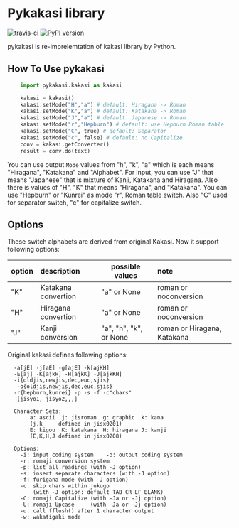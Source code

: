 Pykakasi library
==================

 [![travis-ci](https://secure.travis-ci.org/miurahr/pykakasi.png)](https://secure.travis-ci.org/miurahr/pykakasi)
 [![PyPI version](https://badge.fury.io/py/pykakasi.png)](http://badge.fury.io/py/Pykakasi)

pykakasi is re-imprelemtation of kakasi library by Python.

How To Use pykakasi
------------------

```python
    import pykakasi.kakasi as kakasi

    kakasi = kakasi()
    kakasi.setMode("H","a") # default: Hiragana -> Roman
    kakasi.setMode("K","a") # default: Katakana -> Roman
    kakasi.setMode("J","a") # default: Japanese -> Roman
    kakasi.setMode("r","Hepburn") # default: use Hepburn Roman table
    kakasi.setMode("C", true) # default: Separator
    kakasi.setMode("c", false) # default: no Capitalize
    conv = kakasi.getConverter()
    result = conv.do(text)
```

You can use output `Mode` values from "h", "k", "a" which is each means
"Hiragana", "Katakana" and "Alphabet".
For input, you can use "J" that means "Japanese" that is
mixture of Kanji, Katakana and Hiragana.
Also there is values of "H", "K" that means "Hiragana", and "Katakana".
You can use  "Hepburn" or "Kunrei" as mode "r", Roman table switch.
Also "C" used for separator switch, "c" for capitalize switch.


Options
-------------------

These switch alphabets are derived from original Kakasi.
Now it support following options:

| option | description         | possible values | note                  |
| ------ | :----------         | --------------- | :----------           |
| "K"    | Katakana convertion | "a" or None     | roman or noconversion |
| "H"    | Hiragana convertion | "a" or None     | roman or noconversion |
| "J"    | Kanji conversion    | "a", "h", "k", or None | roman or Hiragana, Katakana |

Original kakasi defines following options:

```
  -a[jE] -j[aE] -g[ajE] -k[ajKH]
  -E[aj] -K[ajkH] -H[ajkK] -J[ajkKH]
  -i{oldjis,newjis,dec,euc,sjis}
   -o{oldjis,newjis,dec,euc,sjis}
  -r{hepburn,kunrei} -p -s -f -c"chars" 
   [jisyo1, jisyo2,,,]

  Character Sets:
       a: ascii  j: jisroman  g: graphic  k: kana 
       (j,k     defined in jisx0201)
       E: kigou  K: katakana  H: hiragana J: kanji
       (E,K,H,J defined in jisx0208)

  Options:
    -i: input coding system    -o: output coding system
    -r: romaji conversion system
    -p: list all readings (with -J option)
    -s: insert separate characters (with -J option)
    -f: furigana mode (with -J option)
    -c: skip chars within jukugo
        (with -J option: default TAB CR LF BLANK)
    -C: romaji Capitalize (with -Ja or -Jj option)
    -U: romaji Upcase     (with -Ja or -Jj option)
    -u: call fflush() after 1 character output
    -w: wakatigaki mode
```
